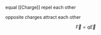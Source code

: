



equal [[Charge]] repel each other 

opposite charges attract each other





$$\vec{F} = q \vec{E}$$


